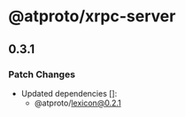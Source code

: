 # @atproto/xrpc-server

## 0.3.1

### Patch Changes

- Updated dependencies []:
  - @atproto/lexicon@0.2.1

